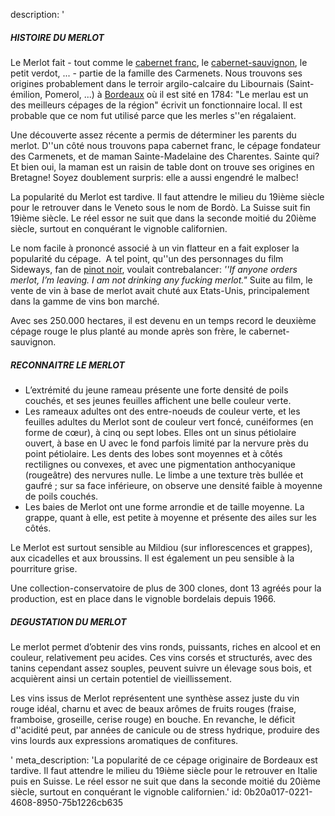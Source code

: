 description: '<h5>HISTOIRE DU MERLOT</h5><p>Le Merlot fait - tout comme le <a href="/fr/grape/cabernet-franc">cabernet franc</a>, le <a href="/fr/grape/cabernet-sauvignon">cabernet-sauvignon</a>, le petit verdot, ... - partie de la famille des Carmenets. Nous trouvons ses origines probablement dans le terroir argilo-calcaire du Libournais (Saint-émilion, Pomerol, ...) à <a href="/fr/region/bordeaux">Bordeaux</a> où il est sité en 1784: "Le merlau est un des meilleurs cépages de la région" écrivit un fonctionnaire local. Il est probable que ce nom fut utilisé parce que les merles s''en régalaient.&nbsp;</p><p>Une découverte assez récente a permis de déterminer les parents du merlot. D''un côté nous trouvons papa cabernet franc, le cépage fondateur des Carmenets, et de maman Sainte-Madelaine des Charentes. Sainte qui? Et bien oui, la maman est un raisin de table dont on trouve ses origines en Bretagne! Soyez doublement surpris: elle a aussi engendré le malbec!</p><p>La popularité du Merlot est tardive. Il faut attendre le milieu du 19ième siècle pour le retrouver dans le Veneto sous le nom de Bordò. La Suisse suit fin 19ième siècle. Le réel essor ne suit que dans la seconde moitié du 20ième siècle, surtout en conquérant le vignoble californien. </p><p>Le nom facile à prononcé associé à un vin flatteur en a fait exploser la popularité du cépage.&nbsp; A tel point, qu''un des personnages du film Sideways, fan de <a href="/fr/grape/pinot-noir">pinot noir</a>, voulait contrebalancer: <em>''If anyone orders merlot, I’m leaving. I am not drinking any fucking merlot."</em> Suite au film, le vente de vin à base de merlot avait chuté aux Etats-Unis, principalement dans la gamme de vins bon marché.</p><p>Avec ses 250.000 hectares, il est devenu en un temps record le deuxième cépage rouge le plus planté au monde après son frère, le cabernet-sauvignon.</p><h5>RECONNAITRE LE MERLOT</h5><ul><li>L’extrémité du jeune rameau présente une forte densité de poils couchés, et ses jeunes feuilles affichent une belle couleur verte. </li><li>Les rameaux adultes ont des entre-noeuds de couleur verte, et les feuilles adultes du Merlot sont de couleur vert foncé, cunéiformes (en forme de cœur), à cinq ou sept lobes. Elles ont un sinus pétiolaire ouvert, à base en U avec le fond parfois limité par la nervure près du point pétiolaire. Les dents des lobes sont moyennes et à côtés rectilignes ou convexes, et avec une pigmentation anthocyanique (rougeâtre) des nervures nulle. Le limbe a une texture très bullée et gaufré&nbsp;; sur sa face inférieure, on observe une densité faible à moyenne de poils couchés.</li><li>Les baies de Merlot ont une forme arrondie et de taille moyenne. La grappe, quant à elle, est petite à moyenne et présente des ailes sur les côtés. </li></ul><p>Le Merlot est surtout sensible au Mildiou (sur inflorescences et grappes), aux cicadelles et aux broussins. Il est également un peu sensible à la pourriture grise.</p><p>Une collection-conservatoire de plus de 300 clones, dont 13 agréés pour la production, est en place dans le vignoble bordelais depuis 1966.</p><h5>DEGUSTATION DU MERLOT</h5><p>Le merlot permet d’obtenir des vins ronds, puissants, riches en alcool et en couleur, relativement peu acides. Ces vins corsés et structurés, avec des tanins cependant assez souples, peuvent suivre un élevage sous bois, et acquièrent ainsi un certain potentiel de vieillissement. </p><p>Les vins issus de Merlot représentent une synthèse assez juste du vin rouge idéal, charnu et avec de beaux arômes de fruits rouges (fraise, framboise, groseille, cerise rouge) en bouche. En revanche, le déficit d''acidité peut, par années de canicule ou de stress hydrique, produire des vins lourds aux expressions aromatiques de confitures.</p>'
meta_description: 'La popularité de ce cépage originaire de Bordeaux est tardive. Il faut attendre le milieu du 19ième siècle pour le retrouver en Italie puis en Suisse. Le réel essor ne suit que dans la seconde moitié du 20ième siècle, surtout en conquérant le vignoble californien.'
id: 0b20a017-0221-4608-8950-75b1226cb635
